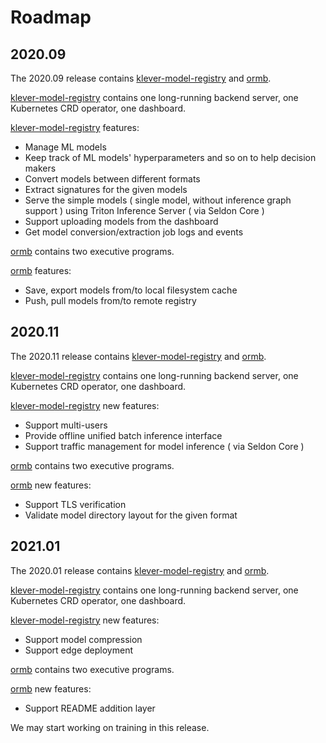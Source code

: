 # Roadmap

## 2020.09

The 2020.09 release contains [klever-model-registry][] and [ormb][].

[klever-model-registry][] contains one long-running backend server, one Kubernetes CRD operator, one dashboard.

[klever-model-registry][] features:

- Manage ML models
- Keep track of ML models' hyperparameters and so on to help decision makers
- Convert models between different formats
- Extract signatures for the given models
- Serve the simple models ( single model, without inference graph support ) using Triton Inference Server ( via Seldon Core )
- Support uploading models from the dashboard
- Get model conversion/extraction job logs and events

[ormb][] contains two executive programs.

[ormb][] features:

- Save, export models from/to local filesystem cache
- Push, pull models from/to remote registry

## 2020.11

The 2020.11 release contains [klever-model-registry][] and [ormb][].

[klever-model-registry][] contains one long-running backend server, one Kubernetes CRD operator, one dashboard.

[klever-model-registry][] new features:

- Support multi-users
- Provide offline unified batch inference interface
- Support traffic management for model inference ( via Seldon Core )

[ormb][] contains two executive programs.

[ormb][] new features:

- Support TLS verification
- Validate model directory layout for the given format

## 2021.01

The 2020.01 release contains [klever-model-registry][] and [ormb][].

[klever-model-registry][] contains one long-running backend server, one Kubernetes CRD operator, one dashboard.

[klever-model-registry][] new features:

- Support model compression
- Support edge deployment

[ormb][] contains two executive programs.

[ormb][] new features:

- Support README addition layer

We may start working on training in this release.

[klever-model-registry]: https://github.com/kleveross/klever-model-registry
[ormb]: https://github.com/kleveross/ormb
